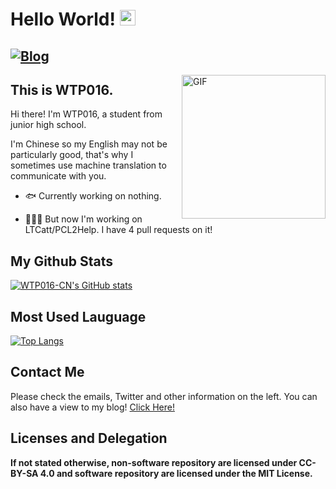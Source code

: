 # Hello World! <img src="https://media.giphy.com/media/hvRJCLFzcasrR4ia7z/giphy.gif" width="25px">
[![Blog](https://img.shields.io/badge/blog-%40wtp016-red)](https://wtp016-cn.github.io)
---
<img align="right" alt="GIF" height="230px" src="https://cdn.jsdelivr.net/gh/TheZihanGu/TheZihanGu@master/img/HEAD.gif" />

## This is WTP016.

Hi there! I'm WTP016, a student from junior high school.


I'm Chinese so my English may not be particularly good, that's why I sometimes use machine translation to communicate with you.

* 🐟 Currently working on nothing.

* 👨🏻‍💻 But now I'm working on LTCatt/PCL2Help. I have 4 pull requests on it!

## My Github Stats
[![WTP016-CN's GitHub stats](https://github-readme-stats.vercel.app/api?username=wtp016-cn&show_icons=true&theme=graywhite&count_private=true)](https://wtp016-cn.github.io)

## Most Used Lauguage
[![Top Langs](https://github-readme-stats.vercel.app/api/top-langs/?username=WTP016-CN&layout=compact)](https://github.com/wtp016-cn)

## Contact Me
Please check the emails, Twitter and other information on the left.
You can also have a view to my blog! [Click Here!](https://wtp016.notion.site/WTP016-s-Blog-694add14d9d042d985a838c26107f7c9)

## Licenses and Delegation
**If not stated otherwise, non-software repository are licensed under CC-BY-SA 4.0 and software repository are licensed under the MIT License.**
